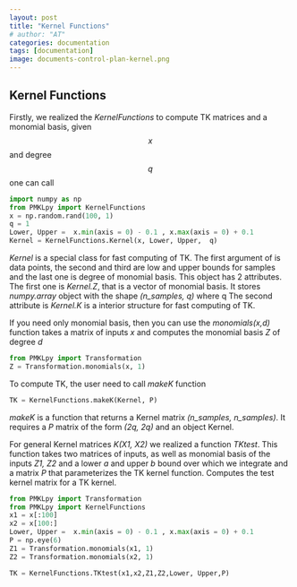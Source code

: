 ```yaml
---
layout: post
title: "Kernel Functions"
# author: "AT"
categories: documentation
tags: [documentation]
image: documents-control-plan-kernel.png
---
```


## Kernel Functions 
Firstly, we realized the *KernelFunctions* to compute TK matrices and a monomial basis, given 
$$x$$
and degree 
$$q$$
one  can call

```python
import numpy as np
from PMKLpy import KernelFunctions
x = np.random.rand(100, 1)
q = 1
Lower, Upper =  x.min(axis = 0) - 0.1 , x.max(axis = 0) + 0.1
Kernel = KernelFunctions.Kernel(x, Lower, Upper,  q)
```

*Kernel* is a special class for fast computing of TK. The first argument of is data points, the second and third are low and upper bounds for samples and the last one is degree of monomial basis.  This object has 2 attributes. The first one is *Kernel.Z*, that is a vector of monomial basis. It stores *numpy.array* object with the shape *(n\_samples, q)* where q
The second attribute is *Kernel.K* is a interior structure for fast computing of TK. 

If you need only monomial basis, then you can use the *monomials(x,d)* function takes a matrix of inputs  *x* and computes the monomial basis *Z* of degree *d* 

```python
from PMKLpy import Transformation
Z = Transformation.monomials(x, 1)
```

To compute TK, the user need to call *makeK* function 

```python
TK = KernelFunctions.makeK(Kernel, P) 
```
*makeK* is a function that returns a Kernel matrix *(n\_samples, n\_samples)*. It requires a *P* matrix of the form *(2q, 2q)* and an object Kernel. 

For general Kernel matrices *K(X1, X2)* we realized a function *TKtest*. This function takes two matrices of inputs, as well as monomial basis of the inputs  *Z1, Z2* and a lower  *a* and upper  *b* bound over which we integrate  and a matrix  *P* that parameterizes the TK kernel function.  Computes the test kernel matrix for a TK kernel.

```python
from PMKLpy import Transformation
from PMKLpy import KernelFunctions
x1 = x[:100]
x2 = x[100:]
Lower, Upper =  x.min(axis = 0) - 0.1 , x.max(axis = 0) + 0.1
P = np.eye(6)
Z1 = Transformation.monomials(x1, 1)
Z2 = Transformation.monomials(x2, 1)

TK = KernelFunctions.TKtest(x1,x2,Z1,Z2,Lower, Upper,P)
```
